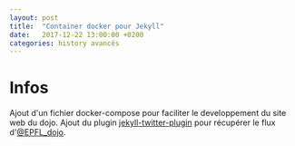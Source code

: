 ```yaml
---
layout: post
title:  "Container docker pour Jekyll"
date:   2017-12-22 13:00:00 +0200
categories: history avancés
---
```


# Infos
Ajout d'un fichier docker-compose pour faciliter le developpement du site web du
dojo. Ajout du plugin [jekyll-twitter-plugin](https://github.com/rob-murray/jekyll-twitter-plugin)
pour récupérer le flux d'[@EPFL_dojo](https://twitter.com/EPFL_dojo).
